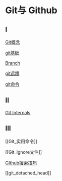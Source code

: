 # Git与 Github

## I

[Git概念](Git_Concept.md)

[git基础](Git_Install_And_Use.md)

[Branch](Git_Branch.md)

[git远程](Git_Remote.md)

[git命令](Git_Command.md)

## II

[Git Internals](Git_Internals.md)

## III

[[Git_实用命令]]

[[Git_Ignore文件]]

[GIthub搜索技巧](Github_Search_Skills.md)

[[git_detached_head]]